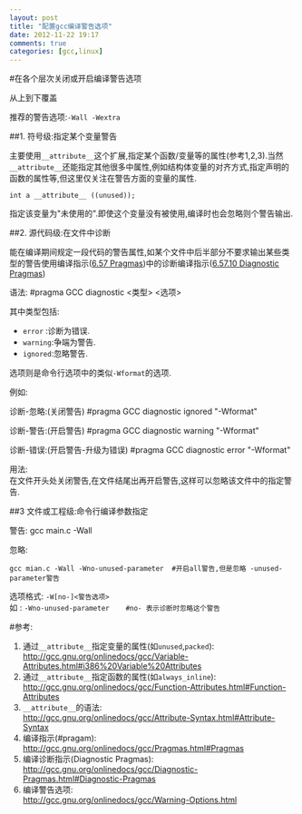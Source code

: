 ```yaml
---
layout: post
title: "配置gcc编译警告选项"
date: 2012-11-22 19:17
comments: true
categories: [gcc,linux]
---
```

#在各个层次关闭或开启编译警告选项

从上到下覆盖

 推荐的警告选项:`-Wall -Wextra`

##1. 符号级:指定某个变量警告

主要使用`__attribute__`这个扩展,指定某个函数/变量等的属性(参考1,2,3).当然`__attribute__`还能指定其他很多中属性,例如结构体变量的对齐方式,指定声明的函数的属性等,但这里仅关注在警告方面的变量的属性.

	int a __attribute__ ((unused));

指定该变量为"未使用的".即使这个变量没有被使用,编译时也会忽略则个警告输出.

##2. 源代码级:在文件中诊断

能在编译期间规定一段代码的警告属性,如某个文件中后半部分不要求输出某些类型的警告使用编译指示([6.57 Pragmas](http://gcc.gnu.org/onlinedocs/gcc/Pragmas.html#Pragmas))中的诊断编译指示([6.57.10 Diagnostic Pragmas](http://gcc.gnu.org/onlinedocs/gcc/Diagnostic-Pragmas.html#Diagnostic-Pragmas))

<!-- more -->

语法: 
	#pragma GCC diagnostic <类型> <选项>

其中类型包括:

* `error` :诊断为错误.
* `warning`:争端为警告.
* `ignored`:忽略警告.

选项则是命令行选项中的类似`-Wformat`的选项.

例如:

诊断-忽略:(关闭警告) 
	#pragma  GCC diagnostic ignored  "-Wformat"

诊断-警告:(开启警告) 
	#pragma  GCC diagnostic warning  "-Wformat"

诊断-错误:(开启警告-升级为错误) 
	#pragma  GCC diagnostic error  "-Wformat"

用法:  
在文件开头处关闭警告,在文件结尾出再开启警告,这样可以忽略该文件中的指定警告.

##3 文件或工程级:命令行编译参数指定

警告: 
	gcc main.c -Wall

忽略: 

	gcc mian.c -Wall -Wno-unused-parameter  #开启all警告,但是忽略 -unused-parameter警告

选项格式: `-W[no-]<警告选项>`  
如	: `-Wno-unused-parameter	#no- 表示诊断时忽略这个警告`

#参考:
1. 通过`__attribute__`指定变量的属性(如`unused`,`packed`):  
<http://gcc.gnu.org/onlinedocs/gcc/Variable-Attributes.html#i386%20Variable%20Attributes>
2. 通过`__attribute__`指定函数的属性(如`always_inline`):  
<http://gcc.gnu.org/onlinedocs/gcc/Function-Attributes.html#Function-Attributes>
3. `__attribute__`的语法:  
<http://gcc.gnu.org/onlinedocs/gcc/Attribute-Syntax.html#Attribute-Syntax>
4. 编译指示(#pragam):  
<http://gcc.gnu.org/onlinedocs/gcc/Pragmas.html#Pragmas>
5. 编译诊断指示(Diagnostic Pragmas):  
<http://gcc.gnu.org/onlinedocs/gcc/Diagnostic-Pragmas.html#Diagnostic-Pragmas>
6. 编译警告选项:  
<http://gcc.gnu.org/onlinedocs/gcc/Warning-Options.html>

